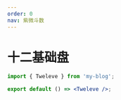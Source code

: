 ```yaml
---
order: 0
nav: 紫微斗数
---
```


# 十二基础盘

```jsx
import { Tweleve } from 'my-blog';

export default () => <Tweleve />;
```

